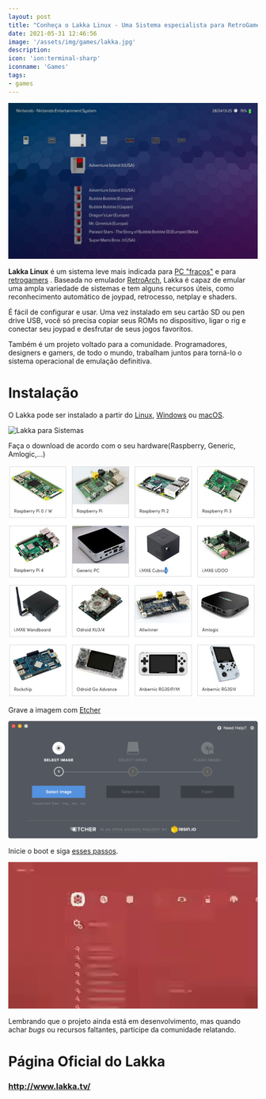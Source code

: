 ```yaml
---
layout: post
title: "Conheça o Lakka Linux - Uma Sistema especialista para RetroGamers"
date: 2021-05-31 12:46:56
image: '/assets/img/games/lakka.jpg'
description:
icon: 'ion:terminal-sharp'
iconname: 'Games'
tags:
- games
---
```


![Conheça o Lakka Linux - Uma Sistema especialista para RetroGamers](/assets/img/games/lakka.jpg)


**Lakka Linux** é um sistema leve mais indicada para [PC "fracos"](https://terminalroot.com.br/2020/04/as-melhores-distros-gnu-linux-para-pcs-antigos.html) e para [retrogamers](https://terminalroot.com.br/2020/09/jogue-games-retro-no-linux-com-mednafen.html) . Baseada no emulador [RetroArch](https://www.retroarch.com/), Lakka é capaz de emular uma ampla variedade de sistemas e tem alguns recursos úteis, como reconhecimento automático de joypad, retrocesso, netplay e shaders.

É fácil de configurar e usar. Uma vez instalado em seu cartão SD ou pen drive USB, você só precisa copiar seus ROMs no dispositivo, ligar o rig e conectar seu joypad e desfrutar de seus jogos favoritos.

Também é um projeto voltado para a comunidade. Programadores, designers e gamers, de todo o mundo, trabalham juntos para torná-lo o sistema operacional de emulação definitiva. 

# Instalação
O Lakka pode ser instalado a partir do [Linux](https://terminalroot.com.br/linux), [Windows](https://terminalroot.com.br/tags#windows) ou [macOS](https://terminalroot.com.br/tags#macos).

![Lakka para Sistemas](/assets/img/games/lakka-systems.)

Faça o download de acordo com o seu hardware(Raspberry, Generic, Amlogic,...)

![Lakka hardwares](/assets/img/games/lakka-hardwares.jpg)

Grave a imagem com [Etcher](https://terminalroot.com.br/2019/07/a-maneira-mais-facil-de-gravar-um-iso-no-pendrive-disco-usb.html) 

![Lakka Etcher](/assets/img/games/etcher.gif)

Inicie o boot e siga [esses passos](http://www.lakka.tv/get/linux/rpi/install/first-boot/).

![Lakka Gif](/assets/img/games/lakka.gif)

Lembrando que o projeto ainda está em desenvolvimento, mas quando achar *bugs* ou recursos faltantes, participe da comunidade relatando.

# Página Oficial do Lakka
### <http://www.lakka.tv/>


